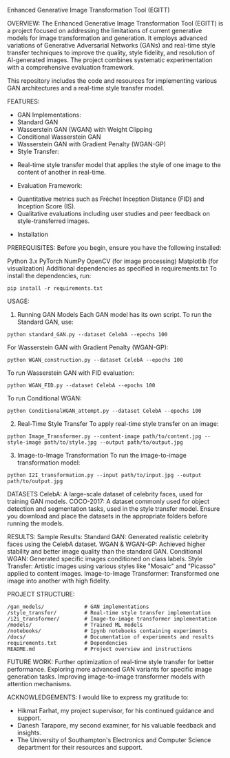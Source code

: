 Enhanced Generative Image Transformation Tool (EGITT)

OVERVIEW:
The Enhanced Generative Image Transformation Tool (EGITT) is a project focused on addressing the limitations of current generative models for image transformation and generation. It employs advanced variations of Generative Adversarial Networks (GANs) and real-time style transfer techniques to improve the quality, style fidelity, and resolution of AI-generated images. The project combines systematic experimentation with a comprehensive evaluation framework.

This repository includes the code and resources for implementing various GAN architectures and a real-time style transfer model.

FEATURES:
- GAN Implementations:
- Standard GAN
- Wasserstein GAN (WGAN) with Weight Clipping
- Conditional Wasserstein GAN
- Wasserstein GAN with Gradient Penalty (WGAN-GP)
- Style Transfer:
* Real-time style transfer model that applies the style of one image to the content of another in real-time.
- Evaluation Framework:
* Quantitative metrics such as Fréchet Inception Distance (FID) and Inception Score (IS).
* Qualitative evaluations including user studies and peer feedback on style-transferred images.
- Installation

PREREQUISITES:
Before you begin, ensure you have the following installed:

Python 3.x
PyTorch
NumPy
OpenCV (for image processing)
Matplotlib (for visualization)
Additional dependencies as specified in requirements.txt
To install the dependencies, run:
```
pip install -r requirements.txt
```
USAGE:
1. Running GAN Models
Each GAN model has its own script. To run the Standard GAN, use:
```
python standard_GAN.py --dataset CelebA --epochs 100
```
For Wasserstein GAN with Gradient Penalty (WGAN-GP):
```
python WGAN_construction.py --dataset CelebA --epochs 100
```
To run Wasserstein GAN with FID evaluation:
```
python WGAN_FID.py --dataset CelebA --epochs 100
```
To run Conditional WGAN:
```
python ConditionalWGAN_attempt.py --dataset CelebA --epochs 100
```
2. Real-Time Style Transfer
To apply real-time style transfer on an image:
```
python Image_Transformer.py --content-image path/to/content.jpg --style-image path/to/style.jpg --output path/to/output.jpg
```
3. Image-to-Image Transformation
To run the image-to-image transformation model:
```
python I2I_transformation.py --input path/to/input.jpg --output path/to/output.jpg
```

DATASETS
CelebA: A large-scale dataset of celebrity faces, used for training GAN models.
COCO-2017: A dataset commonly used for object detection and segmentation tasks, used in the style transfer model.
Ensure you download and place the datasets in the appropriate folders before running the models.

RESULTS:
Sample Results:
Standard GAN: Generated realistic celebrity faces using the CelebA dataset.
WGAN & WGAN-GP: Achieved higher stability and better image quality than the standard GAN.
Conditional WGAN: Generated specific images conditioned on class labels.
Style Transfer: Artistic images using various styles like "Mosaic" and "Picasso" applied to content images.
Image-to-Image Transformer: Transformed one image into another with high fidelity.

PROJECT STRUCTURE:
```
/gan_models/             # GAN implementations
/style_transfer/         # Real-time style transfer implementation
/i2i_transformer/        # Image-to-image transformer implementation
/models/                 # Trained ML models 
/notebooks/              # Ipynb notebooks containing experiments
/docs/                   # Documentation of experiments and results
requirements.txt         # Dependencies
README.md                # Project overview and instructions
```

FUTURE WORK:
Further optimization of real-time style transfer for better performance.
Exploring more advanced GAN variants for specific image generation tasks.
Improving image-to-image transformer models with attention mechanisms.

ACKNOWLEDGEMENTS:
I would like to express my gratitude to:
- Hikmat Farhat, my project supervisor, for his continued guidance and support.
- Danesh Tarapore, my second examiner, for his valuable feedback and insights.
- The University of Southampton's Electronics and Computer Science department for their resources and support.
